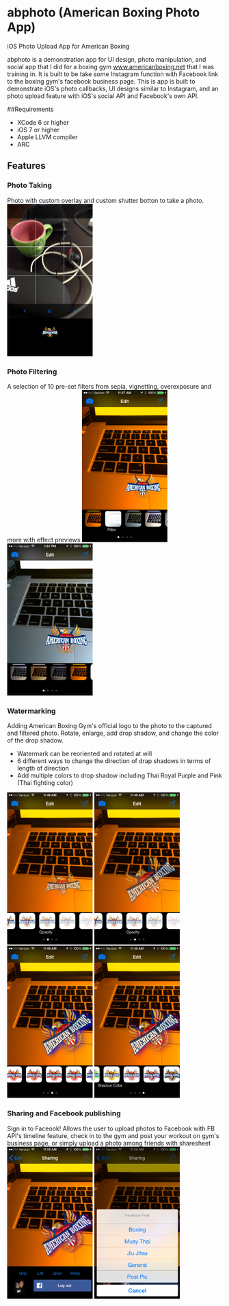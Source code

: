 # abphoto (American Boxing Photo App)
iOS Photo Upload App for American Boxing

abphoto is a demonstration app for UI design, photo manipulation, and social app that I did for a boxing gym www.americanboxing.net that I was training in.  It is built to be take some Instagram function with Facebook link to the boxing gym's facebook business page.  This is app is built to demonstrate iOS's photo callbacks, UI designs similar to Instagram, and an photo upload feature with iOS's social API and Facebook's own API.  

##Requirements
* XCode 6 or higher
* iOS 7 or higher
* Apple LLVM compiler
* ARC

## Features
### Photo Taking
Photo with custom overlay and custom shutter botton to take a photo.  
  <img src="screenshots/camera%20overlay.PNG" height="355" width="200" />

### Photo Filtering
A selection of 10 pre-set filters from sepia, vignetting, overexposure and more with effect previews
  <img src="screenshots/filter.PNG" height="355" width="200" />
  <img src="screenshots/filter%202.PNG" height="355" width="200" />

### Watermarking
Adding American Boxing Gym's official logo to the photo to the captured and filtered photo.  Rotate, enlarge, add drop shadow, and change the color of the drop shadow.
* Watermark can be reoriented and rotated at will
* 6 different ways to change the direction of drap shadows in terms of length of direction
* Add multiple colors to drop shadow including Thai Royal Purple and Pink (Thai fighting color)

<img src="screenshots/logo%20opacity.PNG" height="355" width="200" alt="Change Logo Opacity from 100% to 20%" title="Change Logo Opacity" />
<img src="screenshots/logo%20sizing%20rotation.PNG" height="355" width="200" alt="Moving sizing and rotation of watermark" title="Moving sizing and rotation of watermark" />
<img src="screenshots/logo%20drop%20shadow.PNG" height="355" width="200" alt="Add drop shadow" title="Add different style of drops shadow" />
<img src="screenshots/logo%20drop%20shadow%202.PNG" height="355" width="200" />

### Sharing and Facebook publishing 
Sign in to Faceook!  Allows the user to upload photos to Facebook with FB API's timeline feature, check in to the gym and post your workout on gym's business page, or simply upload a photo among friends with sharesheet
<img src="screenshots/signin%20for%20facebook.PNG" height="355" width="200" alt="Facebook Sharing" title="Share Sheet" />
<img src="screenshots/sharing%20for%20facebook2.PNG" height="355" width="200" alt="Facebook Sharing" title="Share Sheet" />
